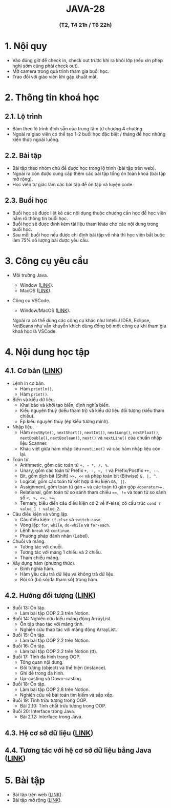 <h1 align="center">JAVA-28</h1>
<h3 align="center">(T2, T4 21h / T6 22h)</h3>

# 1. Nội quy

- Vào đúng giờ để check in, check out trước khi ra khỏi lớp (nếu xin phép nghỉ sớm cũng phải check out).
- Mở camera trong quá trình tham gia buổi học.
- Trao đổi với giáo viên khi gặp khuất mắt.

# 2. Thông tin khoá học

## 2.1. Lộ trình

- Bám theo lộ trình định sẵn của trung tâm từ chương 4 chương.
- Ngoài ra giao viên có thể tạo 1-2 buổi học đặc biệt / tháng để học những kiến thức ngoài luồng.

## 2.2. Bài tập

- Bài tập theo nhóm chủ đề được học trong lộ trình (bài tập trên web).
- Ngoài ra còn được cung cấp thêm các bài tập tổng ôn toàn khoá (bài tập mở rộng).
- Học viên tự giác làm các bài tập để ôn tập và luyện code.

## 2.3. Buổi học

- Buổi học sẽ được liệt kê các nội dụng thuộc chương cần học để học viên nắm rõ thông tin buổi học.
- Buổi học sẽ được đính kèm tài liệu tham khảo cho các nội dung trong buổi học.
- Sau mỗi buổi học nếu được chỉ định bài tập về nhà thì học viên bắt buộc làm 75% số lượng bài được yêu cầu.

# 3. Công cụ yêu cầu

- Môi trường Java.
    - Window ([LINK](https://download.oracle.com/java/21/latest/jdk-21_windows-x64_bin.exe)).
    - MacOS ([LINK](https://download.oracle.com/java/21/latest/jdk-21_macos-x64_bin.dmg)).

- Công cụ VSCode.
    - Window/MacOS ([LINK](https://code.visualstudio.com/)).

    Ngoài ra có thể dùng các công cụ khác như IntelliJ IDEA, Eclipse, NetBeans như vẫn khuyến khích dùng đồng bộ một công cụ khi tham gia khoá học là VSCode.

# 4. Nội dung học tập

## 4.1. Cơ bản ([LINK](https://www.notion.so/1-Basic-171e3c27ef3781cd8362ec97e0e94250))

- Lệnh in cơ bản.
    - Hàm `println()`.
    - Hàm `print()`.
- Biến và kiểu dữ liệu.
    - Khai báo và khởi tạo biến, định nghĩa biến.
    - Kiểu nguyên thuỷ (kiểu tham trị) và kiểu dữ liệu đối tượng (kiểu tham chiếu).
    - Ép kiểu nguyên thủy (ép kiểu tường minh).
- Nhập liệu.
    - Hàm `nextByte()`, `nextShort()`, `nextInt()`, `nextLong()`, `nextFloat()`, `nextDouble()`, `nextBoolean()`, `next()` và `nextLine()` của chuẩn nhập liệu Scanner.
    - Khác việt giữa hàm nhập liệu `nextLine()` và các hàm nhập liệu còn lại.
- Toán tử.
    - Arithmetic, gồm các toán tử `+, - *, /, %`.
    - Unary, gồm các toán tử Prefix `+, -, ~, !` và Prefix/Postfix `++, --`.
    - Bit, gồm dịch bit (Shift) `>>, <<` và phép toán bit (Bitwise) `&, |, ^`.
    - Logical, gồm các toán tử kết hợp điều kiện `&&, ||`.
    - Assignment, gồm toán tử gán `=` và các toán tử gán gộp `<operator>=.`
    - Relational, gồm toán tử so sánh tham chiếu `==, !=` và toán tử so sánh số `<, >, <=, >=`.
    - Ternary, biểu diễn câu điều kiện có 2 về if-else, có cấu trúc `cond ? value_1 : value_2`.
- Câu điều kiện và vòng lặp.
    - Câu điều kiện: `if-else` và `switch-case`.
    - Vòng lặp: `for`, `while`, `do-while` và `for-each`.
    - Lệnh `break` và `continue`.
    - Phương pháp đánh nhãn (Label).
- Chuỗi và mảng.
    - Tương tác với chuỗi.
    - Tương tác với mảng 1 chiều và 2 chiều.
    - Tham chiếu mảng.
- Xây dựng hàm (phương thức).
    - Định nghĩa hàm.
    - Hàm yêu cầu trả dữ liệu và không trả dữ liệu.
    - Bội số (bộ số/đa tham số) trong hàm.

## 4.2. Hướng đối tượng ([LINK](https://www.notion.so/2-Object-Oriented-Programming-171e3c27ef378101b8e2f70029abf2e0))

- Buổi 13: Ôn tập.
    - Làm bài tập OOP 2.3 trên Notion.
- Buổi 14: Nghiên cứu kiểu mảng động ArrayList.
    - Ôn tập thao tác với mảng tĩnh.
    - Nghiên cứu thao tác với mảng động ArrayList.
- Buổi 15: Ôn tập.
    - Làm bài tập OOP 2.2 trên Notion.
- Buổi 16: Ôn tập.
    - Làm bài tập OOP 2.2 trên Notion (tt).
- Buổi 17: Tính đa hình trong OOP.
    - Tổng quan nội dung.
    - Đối tượng (object) và thể hiện (instance).
    - Ghi đề trong đa hình.
    - Up-casting và Down-casting.
- Buổi 18: Ôn tập.
    - Làm bài tập OOP 2.8 trên Notion.
    - Nghiên cứu về bài toán tìm kiếm và sắp xếp.
- Buổi 19: Tính trừu tượng trong OOP.
    - Bài 2.10: Tính chất trừu tượng trong OOP.
- Buổi 20: Interface trong Java.
    - Bài 2.12: Interface trong Java.

## 4.3. Hệ cơ sở dữ liệu ([LINK](https://local-tip-3d2.notion.site/3-MySQL-171e3c27ef378118ac83f81899b68d53?pvs=74))

## 4.4. Tương tác với hệ cơ sở dữ liệu bằng Java ([LINK](https://local-tip-3d2.notion.site/4-Java-MySQL-171e3c27ef37817495d6f57896aa34e7?pvs=74))

# 5. Bài tập

- Bài tập trên web ([LINK](https://fullhousedev.com/contest/java28)).
- Bài tập mở rộng ([LINK](https://www.notion.so/Exercise-171e3c27ef37812a9754fb9190421d82?pvs=21)).